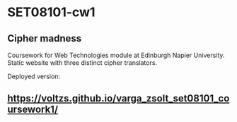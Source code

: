 # SET08101-cw1
## Cipher madness
Coursework for Web Technologies module at Edinburgh Napier University.
Static website with three distinct cipher translators.

Deployed version:
## https://voltzs.github.io/varga_zsolt_set08101_coursework1/

